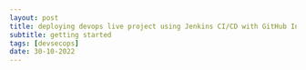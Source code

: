 ```yaml
---
layout: post
title: deploying devops live project using Jenkins CI/CD with GitHub Integration 
subtitle: getting started
tags: [devsecops]
date: 30-10-2022 
---
```

